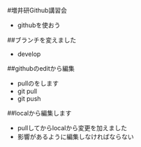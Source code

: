 #増井研Github講習会

- githubを使おう

##ブランチを変えました

- develop

##githubのeditから編集

- pullのをします
- git pull
- git push

##localから編集します

- pullしてからlocalから変更を加えました
- 影響があるように編集しなければならない
